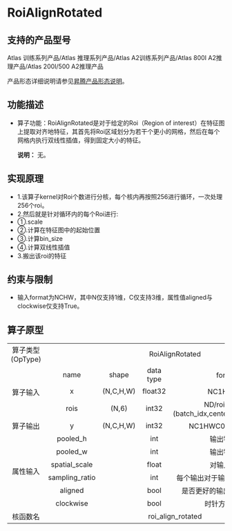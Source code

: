 # RoiAlignRotated

## 支持的产品型号

Atlas 训练系列产品/Atlas 推理系列产品/Atlas A2训练系列产品/Atlas 800I A2推理产品/Atlas 200I/500 A2推理产品

产品形态详细说明请参见[昇腾产品形态说明](https://www.hiascend.com/document/redirect/CannCommunityProductForm)。

## 功能描述

- 算子功能：RoiAlignRotated是对于给定的Roi（Region of interest）在特征图上提取对齐地特征，其首先将Roi区域划分为若干个更小的网格，然后在每个网格内执行双线性插值，得到固定大小的特征。

  **说明：**
  无。

## 实现原理

- 1.该算子kernel对Roi个数进行分核，每个核内再按照256进行循环，一次处理256个roi。
- 2.然后就是针对循环内的每个Roi进行:
-   ①.scale
-   ②.计算在特征图中的起始位置
-   ③.计算bin_size
-   ④.计算双线性插值
- 3.搬出该roi的特征

## 约束与限制

- 输入format为NCHW，其中N仅支持1维，C仅支持3维，属性值aligned与clockwise仅支持True。

## 算子原型

<table>
<tr><td rowspan="1" align="center">算子类型(OpType)</td><td colspan="4" align="center">RoiAlignRotated</td></tr>
</tr>
<tr><td rowspan="3" align="center">算子输入</td><td align="center">name</td><td align="center">shape</td><td align="center">data type</td><td align="center">format和说明</td></tr>
<tr><td align="center">x</td><td align="center">(N,C,H,W)</td><td align="center">float32</td><td align="center">NC1HWC0/特征图</td></tr>
<tr><td align="center">rois</td><td align="center">(N,6)</td><td align="center">int32</td><td align="center">ND/roi框，6维分别为(batch_idx,center_x,center_y,w,h,angle)</td></tr>
</tr>
</tr>
<tr><td rowspan="1" align="center">算子输出</td><td align="center">y</td><td align="center">(N,C,H,W)</td><td align="center">int32</td><td align="center">NC1HWC0/roialign后的特征图</td></tr>
</tr>
<tr><td rowspan="6" align="center">属性输入</td><td align="center">pooled_h</td><td align="center"></td><td align="center">int</td><td align="center">输出特征图的高度</td></tr>
<tr><td align="center">pooled_w</td><td align="center"></td><td align="center">int</td><td align="center">输出特征图的宽度</td></tr>
<tr><td align="center">spatial_scale</td><td align="center"></td><td align="center">float</td><td align="center">对输入框进行缩放</td></tr>
<tr><td align="center">sampling_ratio</td><td align="center"></td><td align="center">int</td><td align="center">每个输出对于输入的采样个数，默认为0</td></tr>
<tr><td align="center">aligned</td><td align="center"></td><td align="center">bool</td><td align="center">是否更好的输出对齐结果，默认True</td></tr>
<tr><td align="center">clockwise</td><td align="center"></td><td align="center">bool</td><td align="center">时针方向，默认False</td></tr>
</tr>
<tr><td rowspan="1" align="center">核函数名</td><td colspan="4" align="center">roi_align_rotated</td></tr>
</table>
